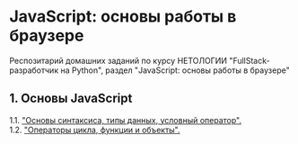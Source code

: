 # JavaScript: основы работы в браузере

Респозитарий домашних заданий по курсу НЕТОЛОГИИ "FullStack-разработчик на Python", раздел "JavaScript: основы работы в браузере"

## 1. Основы JavaScript

1.1. ["Основы синтаксиса, типы данных, условный оператор".](Task_1_1/index.html "Задание 1.1") <br>
1.2. ["Операторы цикла, функции и объекты".](Task_1_1/index.html "Задание 1.2") <br>

